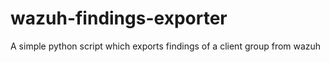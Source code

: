 # wazuh-findings-exporter
A simple python script which exports findings of a client group from wazuh
